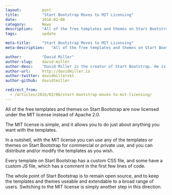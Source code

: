 ```yaml
---
layout:			post
title:			"Start Bootstrap Moves to MIT Licensing"
date:			2016-02-06
category:		News
description:	"All of the free templates and themes on Start Bootstrap are now licensed under the MIT license..."
tags:			update

meta-title:		"Start Bootstrap Moves to MIT Licensing"
meta-description:	"All of the free templates and themes on Start Bootstrap are now licensed under the MIT license..."

author:			"David Miller"
author-slug:	david-miller
author-desc:	"David Miller is the creator of Start Bootstrap. He is a front end web designer and developer working out of sunny Orlando, Florida."
author-url:		http://davidmiller.io
author-twitter:	davidmillerskt
author-github:	davidtmiller

redirect_from:
  - /articles/2016/02/06/start-bootstrap-moves-to-mit-licensing/
---
```


All of the free templates and themes on Start Bootstrap are now licensed under the MIT license instead of Apache 2.0.

The MIT license is simple, and it allows you to do just about anything you want with the templates.

In a nutshell, with the MIT license you can use any of the templates or themes on Start Bootstrap for commercial or private use, and you can distribute and/or modify the templates as you wish.

Every template on Start Bootstrap has a custom CSS file, and some have a custom JS file, which has a comment in the first few lines of code.

The whole point of Start Bootstrap is to remain open source, and to keep the templates and themes useable and extendable to a broad range of users. Switching to the MIT license is simply another step in this direction.
